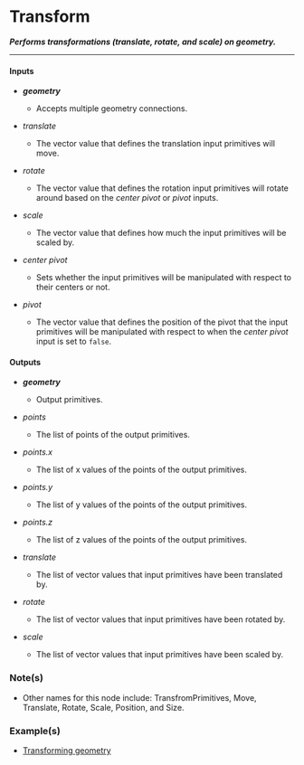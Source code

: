 # Transform

**_Performs transformations (translate, rotate, and scale) on geometry._**

---


#### Inputs

* **_geometry_**

  * Accepts multiple geometry connections.

* _translate_

  * The vector value that defines the translation input primitives will move.

* _rotate_

  * The vector value that defines the rotation input primitives will rotate around based on the _center pivot_ or _pivot_ inputs.

* _scale_

  * The vector value that defines how much the input primitives will be scaled by.

* _center pivot_

  * Sets whether the input primitives will be manipulated with respect to their centers or not.

* _pivot_

  * The vector value that defines the position of the pivot that the input primitives will be manipulated with respect to when the _center pivot_ input is set to `false`.


#### Outputs

* **_geometry_**

  * Output primitives.

* _points_

  * The list of points of the output primitives.

* _points.x_

  * The list of x values of the points of the output primitives.

* _points.y_

  * The list of y values of the points of the output primitives.

* _points.z_

  * The list of z values of the points of the output primitives.

* _translate_

  * The list of vector values that input primitives have been translated by.

* _rotate_

  * The list of vector values that input primitives have been rotated by.

* _scale_

  * The list of vector values that input primitives have been scaled by.


### Note(s)

* Other names for this node include: TransfromPrimitives, Move, Translate, Rotate, Scale, Position, and Size.


### Example(s)

* <a href="https://creator.trimble.com/graph?assetURI=whp:775eaeb4-45fd-4082-85a6-fa72d30f0825&version=latest" target="_blank">Transforming geometry</a>